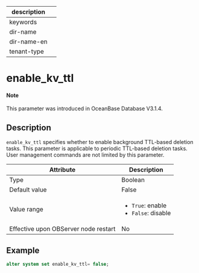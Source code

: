 | description ||
|---|---|
| keywords ||
| dir-name ||
| dir-name-en ||
| tenant-type ||

# enable_kv_ttl

<main id="notice" type='explain'>

  <h4>Note</h4>

  <p>This parameter was introduced in OceanBase Database V3.1.4. </p>

</main>

## Description

`enable_kv_ttl` specifies whether to enable background TTL-based deletion tasks. This parameter is applicable to periodic TTL-based deletion tasks. User management commands are not limited by this parameter. 

| Attribute | Description |
| --- | --- |
| Type | Boolean |
| Default value | False |
| Value range | <ul><li> `True`: enable</li><li> `False`: disable </li></ul> |
| Effective upon OBServer node restart | No |

## Example

```sql
alter system set enable_kv_ttl= false;
```
